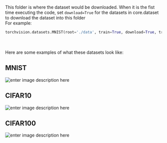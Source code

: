 This folder is where the dataset would be downloaded.
When it is the fist time executing the code, set `download=True` for the datasets in core.dataset to download the dataset into this folder
<br />
For example: 
```python
torchvision.datasets.MNIST(root='./data', train=True, download=True, transform=transf)
```
<br />
<br />
Here are some examples of what these datasets look like:
<br />

## MNIST
![enter image description here](https://miro.medium.com/v2/resize:fit:1400/format:webp/0*9jCey4wywZ4Os7hF.png)

## CIFAR10
![enter image description here](https://production-media.paperswithcode.com/datasets/4fdf2b82-2bc3-4f97-ba51-400322b228b1.png)

## CIFAR100
![enter image description here](https://www.wolframcloud.com/obj/resourcesystem/images/69f/69f1e629-81e6-4eaa-998f-f6734fcd2cb3/492b137097d9b816.png)
